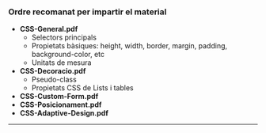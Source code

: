 ### Ordre recomanat per impartir el material

  - **CSS-General.pdf**
    - Selectors principals
    - Propietats bàsiques: height, width, border, margin, padding, background-color, etc
    - Unitats de mesura
  - **CSS-Decoracio.pdf**
    - Pseudo-class
    - Propietats CSS de Lists i tables
  - **CSS-Custom-Form.pdf**
  - **CSS-Posicionament.pdf**
  - **CSS-Adaptive-Design.pdf**
---
